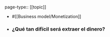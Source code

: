 page-type:: [[topic]]

- #[[Business model/Monetization]]

- ### ¿Qué tan difícil será extraer el dinero?



